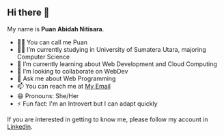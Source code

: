 ## Hi there 👋

<!--
**puanabidah/puanabidah** is a ✨ _special_ ✨ repository because its `README.md` (this file) appears on your GitHub profile.

Here are some ideas to get you started:

- 🔭 I’m currently working on ...
- 🌱 I’m currently learning ...
- 👯 I’m looking to collaborate on ...
- 🤔 I’m looking for help with ...
- 💬 Ask me about ...
- 📫 How to reach me: ...
- 😄 Pronouns: ...
- ⚡ Fun fact: ...
-->

My name is **Puan Abidah Nitisara**.
- 👩‍🦰 You can call me Puan
- 👩‍🎓 I’m currently studying in University of Sumatera Utara, majoring Computer Science
- 📝 I’m currently learning about Web Development and Cloud Computing
- 👯 I’m looking to collaborate on WebDev
- 💬 Ask me about Web Programming
- 📫 You can reach me at [My Email](puan.abidah.n@gmail.com)
- 😄 Pronouns: She/Her
- ⚡ Fun fact: I'm an Introvert but I can adapt quickly

If you are interested in getting to know me, please follow my account in [Linkedin](https://www.linkedin.com/in/puan-abidah/).
